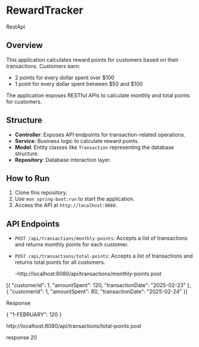 # RewardTracker
RestApi
## Overview

This application calculates reward points for customers based on their transactions. Customers earn:
- 2 points for every dollar spent over $100
- 1 point for every dollar spent between $50 and $100

The application exposes RESTful APIs to calculate monthly and total points for customers.

## Structure

- **Controller**: Exposes API endpoints for transaction-related operations.
- **Service**: Business logic to calculate reward points.
- **Model**: Entity classes like `Transaction` representing the database structure.
- **Repository**: Database interaction layer.

## How to Run

1. Clone this repository.
2. Use `mvn spring-boot:run` to start the application.
3. Access the API at `http://localhost:8080`.

## API Endpoints

- `POST /api/transactions/monthly-points`: Accepts a list of transactions and returns monthly points for each customer.
- `POST /api/transactions/total-points`: Accepts a list of transactions and returns total points for all customers.

  -http://localhost:8080/api/transactions/monthly-points  post

[{
        "customerId": 1,
        "amountSpent": 120,
        "transactionDate": "2025-02-23"
    },
    {
        "customerId": 1,
        "amountSpent": 80,
        "transactionDate": "2025-02-24"
 }]
 
 Response
 
 {
    "1-FEBRUARY": 120
}

http://localhost:8080/api/transactions/total-points post

response
20

